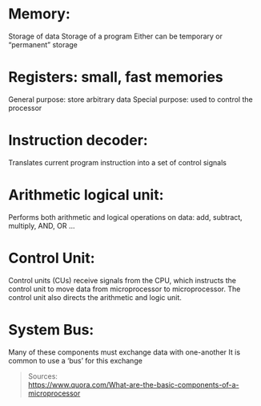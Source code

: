 ﻿# Memory: 
Storage of data
Storage of a program
Either can be temporary or “permanent” storage

# Registers: small, fast memories
General purpose: store arbitrary data
Special purpose: used to control the processor


# Instruction decoder:
Translates current program instruction into a set of control signals

# Arithmetic logical unit:
Performs both arithmetic and logical operations on data: add, subtract, multiply, AND, OR ...

# Control Unit:

Control units (CUs)  receive signals from the CPU, which instructs the control unit to move  data from microprocessor to microprocessor.
The control unit also  directs the arithmetic and logic unit.

# System Bus:
Many of these components must exchange data with one-another
It is common to use a ‘bus’ for this exchange


> Sources:<br>
> https://www.quora.com/What-are-the-basic-components-of-a-microprocessor